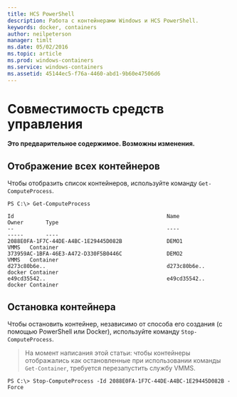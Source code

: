 ```yaml
---
title: HCS PowerShell
description: Работа с контейнерами Windows и HCS PowerShell.
keywords: docker, containers
author: neilpeterson
manager: timlt
ms.date: 05/02/2016
ms.topic: article
ms.prod: windows-containers
ms.service: windows-containers
ms.assetid: 45144ec5-f76a-4460-abd1-9b60e47506d6
---
```


# Совместимость средств управления

**Это предварительное содержимое. Возможны изменения.** 

## Отображение всех контейнеров

Чтобы отобразить список контейнеров, используйте команду `Get-ComputeProcess`.

```none
PS C:\> Get-ComputeProcess

Id                                                Name                                      Owner       Type
--                                                ----                                      -----       ----
2088E0FA-1F7C-44DE-A4BC-1E29445D082B              DEMO1                                     VMMS   Container
373959AC-1BFA-46E3-A472-D330F5B0446C              DEMO2                                     VMMS   Container
d273c80b6e..                                      d273c80b6e..                              docker Container
e49cd35542..                                      e49cd35542..                              docker Container
```

## Остановка контейнера

Чтобы остановить контейнер, независимо от способа его создания (с помощью PowerShell или Docker), используйте команду `Stop-ComputeProcess`.

> На момент написания этой статьи: чтобы контейнеры отображались как остановленные при использовании команды `Get-Container`, требуется перезапустить службу VMMS.

```none
PS C:\> Stop-ComputeProcess -Id 2088E0FA-1F7C-44DE-A4BC-1E29445D082B -Force
```


<!--HONumber=May16_HO3-->


